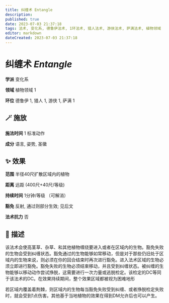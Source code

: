 ```yaml
---
title: 纠缠术 Entangle
description: 
published: true
date: 2023-07-03 21:37:18
tags: 法术, 变化系, 德鲁伊法术, 1环法术, 猎人法术, 游侠法术, 萨满法术, 植物领域
editor: markdown
dateCreated: 2023-07-03 21:37:18
---
```


# **纠缠术** *Entangle*

**学派** 变化系 

**领域** 植物领域 1

**环位** 德鲁伊 1, 猎人 1, 游侠 1, 萨满 1

## 🪄 施放

**施法时间** 1 标准动作

**成分** 语言, 姿势, 圣徽

## ✨ 效果  

**范围** 半径40尺扩散区域内的植物

**距离** 远距 (400尺+40尺/等级)  

**持续时间** 1分钟/等级 （可解消） 

**豁免** 反射, 通过则部分生效; 见后文

**法术抗力** 否

## 📖 描述

该法术会使高茎草、杂草、和其他植物缠绕要进入或者在区域内的生物。豁免失败的生物会受到纠缠状态。豁免通过的生物能够如常移动，但是对于那些仍旧处于区域内的生物来说，则必须在你的回合结束时再次进行豁免。进入法术区域的生物必须立即进行豁免。豁免失败的生物必须结束移动，并且受到纠缠状态。被纠缠的生物能够以移动动作尝试挣脱，这需要进行一次力量或逃脱检定。该检定的DC等同于该法术的DC。在效果持续期间，整个效果区域都被视为困难地形

若区域内覆盖着荆棘，则区域内的生物每当豁免失败受到纠缠、或者挣脱检定失败时，就会受到1点伤害。其他基于当地植物的效果在得到DM允许后也可以产生。
    